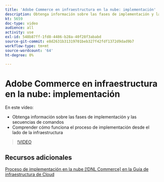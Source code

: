 ```yaml
---
title: 'Adobe Commerce en infraestructura en la nube: implementación'
description: Obtenga información sobre las fases de implementación y las secuencias de comandos. Comprender cómo funciona el proceso de implementación desde el ​ de la infraestructura.
kt: 5659
doc-type: video
audience: all
activity: use
exl-id: 548b87ff-1fd8-4486-b28a-40f28f3ababd
source-git-commit: e8d2631b31319701beb327f42fdf1372d9dad9b7
workflow-type: tm+mt
source-wordcount: '64'
ht-degree: 0%

---
```


# Adobe Commerce en infraestructura en la nube: implementación

En este vídeo:

- Obtenga información sobre las fases de implementación y las secuencias de comandos
- Comprender cómo funciona el proceso de implementación desde el lado de la infraestructura &#x200B;

>[!VIDEO](https://video.tv.adobe.com/v/35695?quality=12&learn=on)

## Recursos adicionales

[Proceso de implementación en la nube [!DNL Commerce] en la Guía de infraestructura de Cloud](https://experienceleague.adobe.com/docs/commerce-cloud-service/user-guide/develop/deploy/process.html)
